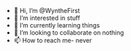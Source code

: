- 👋 Hi, I’m @WyntheFirst
- 👀 I’m interested in stuff
- 🌱 I’m currently learning things
- 💞️ I’m looking to collaborate on nothing
- 📫 How to reach me- never

<!---
WyntheFirst/WyntheFirst is a ✨ special ✨ repository because its `README.md` (this file) appears on your GitHub profile.
You can click the Preview link to take a look at your changes.
--->
